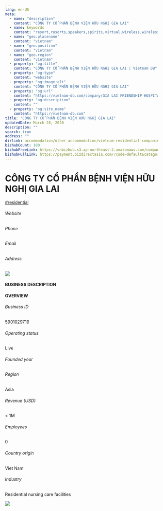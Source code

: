```yaml
---
lang: en-US
meta:
  - name: "description"
    content: "CÔNG TY CỔ PHẦN BỆNH VIỆN HỮU NGHỊ GIA LAI"
  - name: keywords
    content: "resort,resorts,speakers,spirits,virtual,wireless,wireless,wireless,wireless,wireless,wireless,wireless,wireless,wireless,wireless,wireless,wireless,vietnam-residential-companies"
  - name: "geo.placename"
    content: "vietnam"
  - name: "geo.position"
    content: "vietnam"
  - name: "geo.region"
    content: "vietnam"
  - property: "og:title"
    content: "CÔNG TY CỔ PHẦN BỆNH VIỆN HỮU NGHỊ GIA LAI | Vietnam DB"
  - property: "og:type"
    content: "website"
  - property: "og:image:alt"
    content: "CÔNG TY CỔ PHẦN BỆNH VIỆN HỮU NGHỊ GIA LAI"
  - property: "og:url"
    content: "https://vietnam-db.com/company/GIA LAI FRIENDSHIP HOSPITAL JOINT STOCK COMPANY-2603970"
  - property: "og:description"
    content: ""
  - property: "og:site_name"
    content: "https://vietnam-db.com"
title: "CÔNG TY CỔ PHẦN BỆNH VIỆN HỮU NGHỊ GIA LAI"
updatedDate: March 28, 2020
description: ""
search: true
address: ""
dirlink: accommodation/other-accommodation/vietnam-residential-companies
bizhubCount: 100
bizhubFreeLink: https://vnbizhub.s3.ap-northeast-2.amazonaws.com/companies/vietnam-residential-companies_preview.xlsx
bizhubFullLink: https://payment.bizdirectasia.com/?code=default&category=bizhub&item=vietnam-residential-companies&redirect=https://vietnam-db.com
---
```



<div class="bd-item">
    <div class="item-content">
        <div class="detail-title-wrap">
            <h1 class="detail-title">
                CÔNG TY CỔ PHẦN BỆNH VIỆN HỮU NGHỊ GIA LAI
            </h1>
        </div>
		<div class="detail-tagslist"><a href="/accommodation/other-accommodation/tags/residential" class="detail-tagitem">#residential</a></div>
        <h6 class="bd-label">Website</h6>
        <p></p>
		<h6 class="bd-label">Phone</h6>
        <p></p>
        <h6 class="bd-label">Email</h6>
        <p><a class="textColorPrimary" href="#"></a></p>
        <h6 class="bd-label">Address</h6>
        <p></p>
    </div>
</div>

<div class="banner-wrap text-center"><a href="" class="banner-link"><img src="/assets/vndb.com/BannerAds2.jpg" class="banner-img"></a></div>

<div class="bd-item">
    <div class="item-content">
        <h4 class="textColorPrimary item-title">BUSINESS DESCRIPTION</h4>
        <p></p>
    </div>
</div>

<div class="bd-item">
    <div class="item-content">
        <h4 class="textColorPrimary item-title">OVERVIEW</h4>
        <div class="item-info">
            <h6 class="bd-label">Business ID</h6>
            <p>5901029719</p>
        </div>
        <div class="item-info">
            <h6 class="bd-label">Operating status</h6>
            <p>Live<small class="bd-status_dot live"></small></p>
        </div>
        <div class="item-info">
            <h6 class="bd-label">Founded year</h6>
            <p></p>
        </div>
        <div class="item-info">
            <h6 class="bd-label">Region</h6>
            <p>Asia</p>
        </div>
        <div class="item-info">
            <h6 class="bd-label">Revenue (USD)</h6>
            <p>&lt; 1M</p>
        </div>
        <div class="item-info">
            <h6 class="bd-label">Employees</h6>
            <p>0</p>
        </div>
        <div class="item-info">
            <h6 class="bd-label">Country origin</h6>
            <p>Viet Nam</p>
        </div>
        <div class="item-info">
            <h6 class="bd-label">Industry</h6>
            <p>Residential nursing care facilities</p>
        </div>
    </div>
</div>

<div class="banner-wrap text-center"><a href="" class="banner-link"><img src="/assets/vndb.com/BannerAd_04_728x90.jpg" class="banner-img"></a></div>

<CustomPopup popupTitle="ENTER EMAIL TO DOWNLOAD" popupSubTitle="The companies data will be sent to your inbox. Please enter your email." :free="this.$frontmatter.bizhubFreeLink" :paid="this.$frontmatter.bizhubFullLink" :count="this.$frontmatter.bizhubCount"/>


